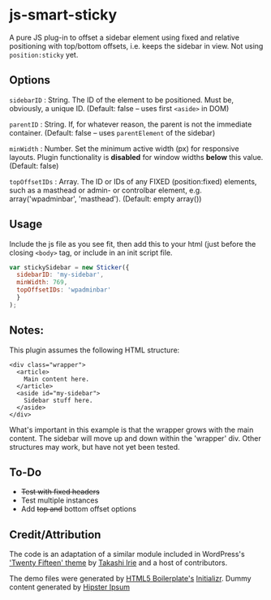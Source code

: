 # js-smart-sticky
A pure JS plug-in to offset a sidebar element using fixed and relative positioning with top/bottom offsets, i.e. keeps the sidebar in view. Not using `position:sticky` yet. 

## Options
`sidebarID` : String. The ID of the element to be positioned. Must be, obviously, a unique ID. (Default: false – uses first `<aside>` in DOM)

`parentID` : String. If, for whatever reason, the parent is not the immediate container. (Default: false – uses `parentElement` of the sidebar)

`minWidth` : Number. Set the minimum active width (px) for responsive layouts. Plugin functionality is **disabled** for window widths **below** this value. (Default: false)

`topOffsetIDs` : Array. The ID or IDs of any FIXED (position:fixed) elements, such as a masthead or admin- or controlbar element, e.g. array('wpadminbar', 'masthead'). (Default: empty array())

## Usage
Include the js file as you see fit, then add this to your html (just before the closing `<body>` tag, or include in an init script file.

```javascript
var stickySidebar = new Sticker({
  sidebarID: 'my-sidebar',
  minWidth: 769,
  topOffsetIDs: 'wpadminbar'
  }
);
```

## Notes:
This plugin assumes the following HTML structure: 
```hmtl
<div class="wrapper">
  <article>
    Main content here.
  </article>
  <aside id="my-sidebar">
    Sidebar stuff here.
  </aside>
</div>
```
What's important in this example is that the wrapper grows with the main content. The sidebar will move up and down within the 'wrapper' div. Other structures may work, but have not yet been tested.

## To-Do
- ~~Test with fixed headers~~ 
- Test multiple instances
- Add ~~top and~~ bottom offset options


## Credit/Attribution
The code is an adaptation of a similar module included in WordPress's ['Twenty Fifteen' theme](https://twentyfifteendemo.wordpress.com/) by [Takashi Irie](https://takashiirie.com/2015/03/19/twenty-fifteen-the-wordpress-default-theme-for-2015/) and a host of contributors.

The demo files were generated by [HTML5 Boilerplate's](https://html5boilerplate.com/) [Initializr](http://www.initializr.com/). Dummy content generated by [Hipster Ipsum](http://hipsum.co/)
